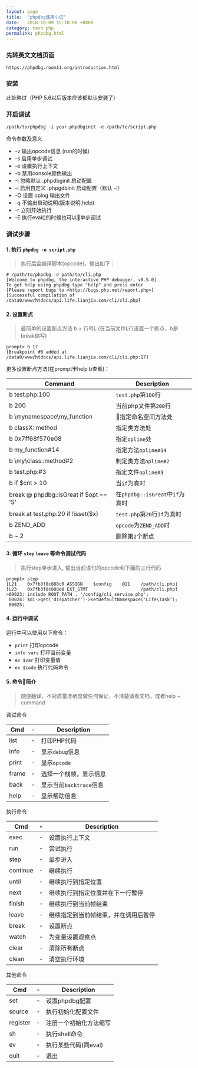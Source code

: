 ```yaml
---
layout: page
title:  "phpdbg使用小记"
date:   2018-10-09 15:18:00 +0800
category: tech php
permalink: phpdbg.html
---
```


### 先转英文文档页面
```
https://phpdbg.room11.org/introduction.html
```
### 安装
此处略过（PHP 5.6以后版本应该都默认安装了）

### 开启调试
```
/path/to/phpdbg -i your.phpdbginit -e /path/to/script.php
```
命令参数及意义
* -v 输出opcode信息 (run的时候)
* -s 启用单步调试
* -e 设置执行上下文
* -b 禁用console颜色输出
* -I 忽略默认 .phpdbginit 启动配置
* -i 启用自定义 .phpgdbinit 启动配置（默认 -I）
* -O 设置 oplog 输出文件
* -q 不输出启动说明(版本说明,help)
* -r 立刻开始执行
* -E 执行eval()的时候也可以单步调试

### 调试步骤

#### 1. 执行 `phpdbg -e script.php`
> 执行后会编译脚本(opcode)，输出如下：  

```
# /path/to/phpdbg -e path/to/cli.php
[Welcome to phpdbg, the interactive PHP debugger, v0.5.0]
To get help using phpdbg type "help" and press enter
[Please report bugs to <http://bugs.php.net/report.php>]
[Successful compilation of /data0/www/htdocs/api.life.lianjia.com/cli/cli.php]
```
#### 2. 设置断点
> 最简单的设置断点方法 b + 行号L (在当前文件L行设置一个断点，b是break缩写)  

```
prompt> b 17
[Breakpoint #0 added at /data0/www/htdocs/api.life.lianjia.com/cli/cli.php:17]
```
更多设置断点方法(在prompt里help b查看)：  

| Command                                | Description
| --                                     | --
| b test.php:100                         | `test.php`第`100`行 
| b 200                                  | 当前php文件第`200`行 
| b \mynamespace\my_function             | 指定命名空间方法处
| b classX::method                       | 指定类方法处
| b 0x7ff68f570e08                       | 指定`opline`处
| b my_function#14                       | 指定方法`opline#14`
| b \my\class::method#2                  | 制定类方法`opline#2`
| b test.php:#3                          | 指定文件`opline#3`
| b if $cnt > 10                         | 当`if`为真时
| break @ phpdbg::isGreat if $opt == 'S' | 在`phpdbg::isGreat`中`if`为真时
| break at test.php:20 if !isset($x)     | `test.php`第`20`行`if`为真时
| b ZEND_ADD                             | `opcode`为`ZEND_ADD`时
| b ~ 2                                  | 删除第`2`个断点

#### 3. 循环 `step` `leave` 等命令调试代码
> 执行step单步进入, 输出当前语句的opcode和下面的三行代码  

```
prompt> step
[L21    0x7fb3f8c888c0 ASSIGN    $config    @21    /path/cli.php]
[L23    0x7fb3f8c888e0 EXT_STMT                    /path/cli.php]
>00023: include ROOT_PATH . '/config/cli_service.php';
 00024: $di->get('dispatcher')->setDefaultNamespace('Life\Task');
 00025:
```

#### 4. 运行中调试
运行中可以使用以下命令：
* `print` 打印opcode
* `info vars` 打印当前变量
* `ev $var` 打印变量值
* `ev $code` 执行代码命令

#### 5. 命令简介
> 随便翻译，不对质量准确度做任何保证，不清楚请看文档，或者help + command

调试命令  

| Cmd   | - | Description 
| ---   |---|--- 
| list  | - | 打印PHP代码 
| info  | - | 显示`debug`信息 
| print | - | 显示`opcode` 
| frame | - | 选择一个栈帧，显示信息 
| back  | - | 显示当前`backtrace`信息 
| help  | - | 显示帮助信息 

执行命令  

| Cmd      | - | Description 
| ---      |---|--- 
| exec     | - | 设置执行上下文 
| run      | - | 尝试执行 
| step     | - | 单步进入 
| continue | - | 继续执行 
| until    | - | 继续执行到指定位置 
| next     | - | 继续执行到指定位置并在下一行暂停 
| finish   | - | 继续执行到当前帧结束 
| leave    | - | 继续指定到当前帧结束，并在调用后暂停 
| break    | - | 设置断点 
| watch    | - | 为变量设置观察点 
| clear    | - | 清除所有断点 
| clean    | - | 清空执行环境 

其他命令  

| Cmd      | - | Description 
| ---      |---|--- 
| set      | - | 设置phpdbg配置 
| source   | - | 执行初始化配置文件 
| register | - | 注册一个初始化方法缩写 
| sh       | - | 执行shell命令 
| ev       | - | 执行某些代码(同eval) 
| quit     | - | 退出 